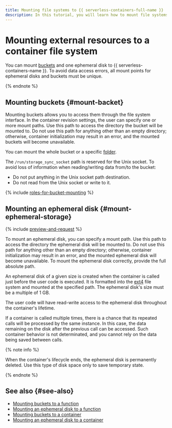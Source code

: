 ```yaml
---
title: Mounting file systems to {{ serverless-containers-full-name }}
description: In this tutorial, you will learn how to mount file systems to {{ serverless-containers-name }}.
---
```


# Mounting external resources to a container file system

You can mount [buckets](../../storage/concepts/bucket.md) and one ephemeral disk to {{ serverless-containers-name }}. To avoid data access errors, all mount points for ephemeral disks and buckets must be unique.

{% endnote %}

## Mounting buckets {#mount-backet}

Mounting buckets allows you to access them through the file system interface. In the container revision settings, the user can specify one or more mount paths. Use this path to access the directory the bucket will be mounted to. Do not use this path for anything other than an empty directory; otherwise, container initialization may result in an error, and the mounted buckets will become unavailable.

You can mount the whole bucket or a specific [folder](../../storage/concepts/object#folder).

The `/run/storage_sync_socket` path is reserved for the Unix socket. To avoid loss of information when reading/writing data from/to the bucket:
* Do not put anything in the Unix socket path destination.
* Do not read from the Unix socket or write to it.


{% include [roles-for-bucket-mounting](../../_includes/functions/roles-for-bucket-mounting.md) %}

## Mounting an ephemeral disk {#mount-ephemeral-storage}

{% include [preview-and-request](../../_includes/note-preview-by-request.md) %}

To mount an ephemeral disk, you can specify a mount path. Use this path to access the directory the ephemeral disk will be mounted to. Do not use this path for anything other than an empty directory; otherwise, container initialization may result in an error, and the mounted ephemeral disk will become unavailable. To mount the ephemeral disk correctly, provide the full absolute path.

An ephemeral disk of a given size is created when the container is called just before the user code is executed. It is formatted into the [ext4](https://en.wikipedia.org/wiki/Ext4) file system and mounted at the specified path. The ephemeral disk's size must be a multiple of 1 GB.

The user code will have read-write access to the ephemeral disk throughout the container's lifetime.

If a container is called multiple times, there is a chance that its repeated calls will be processed by the same instance. In this case, the data remaining on the disk after the previous call can be accessed. Such container behavior is not determinated, and you cannot rely on the data being saved between calls.

{% note info %}

When the container's lifecycle ends, the ephemeral disk is permanently deleted. Use this type of disk space only to save temporary state.

{% endnote %}


## See also {#see-also}

* [Mounting buckets to a function](../../functions/operations/function/mount-bucket.md)
* [Mounting an ephemeral disk to a function](../../functions/operations/function/mount-ephemeral-disk.md)
* [Mounting buckets to a container](../../serverless-containers/operations/mount-bucket.md)
* [Mounting an ephemeral disk to a container](../../serverless-containers/operations/mount-ephemeral-disk.md)
